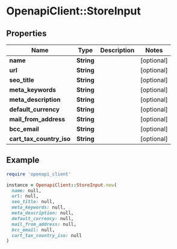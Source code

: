# OpenapiClient::StoreInput

## Properties

| Name | Type | Description | Notes |
| ---- | ---- | ----------- | ----- |
| **name** | **String** |  | [optional] |
| **url** | **String** |  | [optional] |
| **seo_title** | **String** |  | [optional] |
| **meta_keywords** | **String** |  | [optional] |
| **meta_description** | **String** |  | [optional] |
| **default_currency** | **String** |  | [optional] |
| **mail_from_address** | **String** |  | [optional] |
| **bcc_email** | **String** |  | [optional] |
| **cart_tax_country_iso** | **String** |  | [optional] |

## Example

```ruby
require 'openapi_client'

instance = OpenapiClient::StoreInput.new(
  name: null,
  url: null,
  seo_title: null,
  meta_keywords: null,
  meta_description: null,
  default_currency: null,
  mail_from_address: null,
  bcc_email: null,
  cart_tax_country_iso: null
)
```

